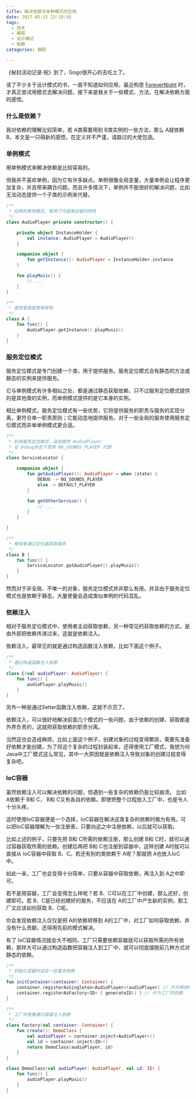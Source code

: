 ```yaml
---
title: 解决依赖与多种模式的应用
date: 2017-05-31 22:19:55
tags: 
  - 技术
  - 编程
  - 设计模式
  - 依赖
categories: 编程 

---
```


《秘封活动记录·祝》到了，Gogo很开心的去吃土了。

读了不少关于设计模式的书，一直不知道如何应用，最近构思 [ForeverNight] 时，才真正尝试用模式去解决问题，接下来是我关于一些模式、方法，在解决依赖方面的感悟。

### 什么是依赖？

我对依赖的理解比较简单，若 A类需要用到 B类实例的一些方法，那么 A就依赖 B，本文是一只萌新的感悟，在定义并不严谨，请路过的大佬包涵。

### 单例模式

用单例模式来解决依赖是比较容易的。

但我并不喜欢单例，因为它有许多缺点。单例很像全局变量，大量单例会让程序更加复杂，并且带来耦合问题。而且许多情况下，单例并不能很好的解决问题，比如无法动态提供一个子类的示例来代替。

```kotlin
/**
 * 经典的单例模式，使用了内部类加载的特性
 */
class AudioPlayer private constructor() {

    private object InstanceHolder {
        val instance: AudioPlayer = AudioPlayer()
    }

    companion object {
        fun getInstance(): AudioPlayer = InstanceHolder.instance
    }

    fun playMusic() {
        // ...
    }
}

/**
 * 使用者直接使用单例
 */
class A {
    fun func() {
        AudioPlayer.getInstance().playMusic()
    }
}
```

### 服务定位模式

服务定位模式是专门创建一个类，用于提供服务。服务定位模式会有静态的方法或静态的实例来提供服务。

它与单例模式有许多相似之处，都是通过静态获取依赖，只不过服务定位模式提供的是其他类的实例，而单例模式提供的是它本身的实例。

相比单例模式，服务定位模式有一些优势，它将提供服务的职责与服务的实现分离，更符合单一职责原则；它能动态地提供服务。对于一些全局的服务使用服务定位模式而非单单例模式更合适。

```kotlin
/**
 * 利用服务定位模式，动态提供 AudioPlayer
 * 在 Debug状态下使用 NO_SOUNDS_PLAYER 代替
 */
class ServiceLocator {

    companion object {
        fun getAudioPlayer(): AudioPlayer = when (state) {
            DEBUG -> NO_SOUNDS_PLAYER
            else -> DEFAULT_PLAYER
        }

        fun getOtherService() {
            // ...
        }
    }

}

/**
 * 使用者通过定位器获取服务
 */
class B {
    fun func() {
        ServiceLocator.getAudioPlayer().playMusic()
    }
}
```

然而对于非全局、不唯一的对象，服务定位模式并非那么有用。并且由于服务定位模式也是依赖于静态，大量使量会造成类似单例的代码混乱。


### 依赖注入

相对于服务定位模式中，使用者主动获取依赖，另一种常见的获取依赖的方式，是由外部把依赖传递过来，这就是依赖注入。

依赖注入，最常见的就是通过构造函数注入依赖，比如下面这个例子。

```kotlin
/**
 * 通过构造函数注入依赖
 */
class C(val audioPlayer: AudioPlayer) {
    fun func() {
        audioPlayer.playMusic()
    }
}
```

另外一种是通过Setter函数注入依赖，这就不示范了。

依赖注入，可以很好地解决前面几个模式的一些问题，由于依赖的创建、获取都是外界负责的，这就把获取依赖的职责分离。

当然这也会造成麻烦，比如上面这个例子，创建对象的过程变得繁琐，需要先准备好依赖才能创建。为了将这个复杂的过程封装起来，还得使用工厂模式，我想为何Java中工厂模式这么常见，其中一大原因就是依赖注入导致对象的创建过程变得复杂吧。

### IoC容器

虽然依赖注入可以解决依赖的问题，但遇到一些复杂的依赖仍是比较崩溃。
比如 A依赖于 B和 C， B和 C又有各自的依赖。即使把整个过程放入工厂中，也是令人十分头疼。

这时使用IoC容器便是一个选择，IoC容器在解决这类复杂的依赖时极为有用。可以把IoC容器理解为一张注册表，只要向这之中注册依赖，以后就可以获取。

比如上述的例子，只要先把 B和 C所需的依赖注册，那么创建 B和 C时，就可以通过容器获取所需的依赖。创建后再把 B和 C也注册到容器中，这样创建 A时就可以直接从 IoC容器中获取 B、C。若还有别的类依赖于 A呢？那就把 A也放入IoC中。

如此一来，工厂也会变得十分简单，只要从容器中获取依赖，再注入到 A之中即可。

若不是用容器，工厂会变得怎么样呢？若 B、C可以在工厂中创建，那么还好，创建即可。若 B、C是已经创建好的服务，不应该在 A的工厂中产生新的实例，那工厂又应该如何获取 B、C呢。

你会发现依赖注入仅仅是把 A的依赖转移到 A的工厂中，对工厂如何获取依赖，并没有什么贡献，还得用先前的模式解决。

有了 IoC容器情况就会大不相同，工厂只需要依赖容器就可以获取所需的所有依赖，那样大可以通过构造函数把容器注入到工厂中，就可以彻底摆脱前几种方式对静态的依赖。


```kotlin
/**
 * 初始化容器时设定一些基本依赖
 */
fun initContainer(container: Container) {
    container.registerAsSingleton<AudioPlayer>(audioPlayer) // 作为单例的依赖
    container.registerAsFactory<ID> { generateID() } // 作为工厂的依赖
}

/**
 * 工厂中直接通过容器注入依赖
 */
class Factory(val container: Container) {
    fun create(): DemoClass {
        val audioPlayer = container.inject<AudioPlayer>()
        val id = container.inject<ID>()
        return DemoClass(audioPlayer, id)
    }
}

class DemoClass(val audioPlayer: AudioPlayer, val id: ID) {
    fun func() {
        audioPlayer.playMusic()
    }
}
```

[ForeverNight]:https://github.com/gogo81745/ForeverNightEngine>